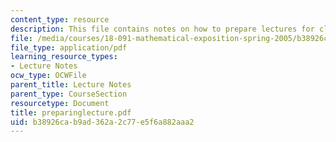 ```yaml
---
content_type: resource
description: This file contains notes on how to prepare lectures for class.
file: /media/courses/18-091-mathematical-exposition-spring-2005/b38926cab9ad362a2c77e5f6a882aaa2_preparinglecture.pdf
file_type: application/pdf
learning_resource_types:
- Lecture Notes
ocw_type: OCWFile
parent_title: Lecture Notes
parent_type: CourseSection
resourcetype: Document
title: preparinglecture.pdf
uid: b38926ca-b9ad-362a-2c77-e5f6a882aaa2
---
```

